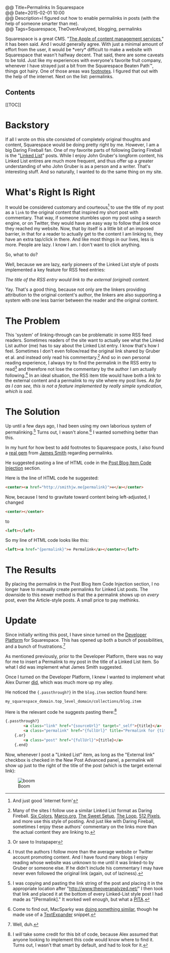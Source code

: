 @@ Title=Permalinks In Squarespace  
@@ Date=2015-02-01 10:00  
@@ Description=I figured out how to enable permalinks in posts (with the help of someone smarter than me).  
@@ Tags=Squarespace, TheOverAnalyzed, blogging, permalinks  

<div class="topstory">Squarespace is a great CMS. "<a href="http://stream-seo.com/squarespace-review/">The Apple of content management services</a>," it has been said. And I would generally agree. With just a minimal amount of effort from the user, it would be *very* difficult to make a website with Squarespace that wasn't halfway decent. That said, there are some caveats to be told. Just like my experiences with everyone's favorite fruit company, whenever I have strayed just a bit from the Squarespace Beaten Path™, things got hairy. One of those areas was <a href="http://www.theoveranalyzed.net/2015/1/31/bigfoot-footnotes-in-squarespace">footnotes</a>. I figured that out with the help of the internet. Next on the list: permalinks.
</div>

<h2>Contents</h2>

[[TOC]]

# Backstory

If all I wrote on this site consisted of completely original thoughts and content, Squarespace would be doing pretty right by me. However, I am a big Daring Fireball fan. One of my favorite parts of following Daring Fireball is the "[Linked List][daringfireball]" posts. While I enjoy John Gruber's longform content, his Linked List entires are much more frequent, and thus offer up a greater understanding of who John Gruber is as a person and a writer. That's interesting stuff. And so naturally, I wanted to do the same thing on my site. 

# What's Right Is Right

It would be considered customary and courteous[^cc] to use the title of *my* post as a `link` to the original content that inspired my short post with commentary. That way, if someone stumbles upon my post using a search engine, or on Twitter, they would have an easy way to follow that link once they reached my website. Now, that by itself is a little bit of an imposed barrier, in that for a reader to actually get to the content I am linking to, they have an extra tap/click in there. And like most things in our lives, less is more. People are lazy. I know I am. I don't want to click anything.

So, what to do?

Well, because we are lazy, early pioneers of the Linked List style of posts implemented a key feature for RSS feed entries: 

*The title of the RSS entry would link to the external (original) content.*

Yay. That's a good thing, because not only are the linkers providing attribution to the original content's author, the linkers are also supporting a system with one less barrier between the reader and the original content.

# The Problem

This 'system' of linking-through can be problematic in some RSS feed readers. Sometimes readers of the site want to actually see what the Linked List author (me) has to say about the Linked List entry. I know that's how I feel. Sometimes I don't even follow/read the original link shared by Gruber et al. and instead only read his commentary.[^hc]  And so in own personal reading experience, I always try to find the permalink in the RSS entry to read[^rss] and therefore not lose the commentary by the author I am actually following.[^af]  In an ideal situation, the RSS item title would have both a link to the external content and a permalink to my site where my post lives. *As far as I can see, this is not a feature implemented by really simple syndication, which is sad.*

# The Solution

Up until a few days ago, I had been using my own laborious system of permalinking.[^pl] Turns out, I wasn't alone.[^wa] I wanted something better than this. 

In my hunt for how best to add footnotes to Squarespace posts, I also found a [real gem][real] from [James Smith][twitter] regarding permalinks.

He suggested pasting a line of HTML code in the [Post Blog Item Code Injection][squarespace] section.

Here is the line of HTML code he suggested:

```html
<center><a href="http://smithjw.me{permalink}">∞</a></center>
```

Now, because I tend to gravitate toward content being left-adjusted, I changed

```html
<center></center>
```
 	
to

```html
<left></left>
```

So my line of HTML code looks like this:

```html
<left><a href="{permalink}">∞ Permalink</a></center></left>
```

# The Results

By placing the permalink in the Post Blog Item Code Injection section, I no longer have to manually create permalinks for Linked List posts. The downside to this newer method is that the a permalink shows up on *every* post, even the Article-style posts. A small price to pay methinks.

# Update

Since initially writing this post, I have since turned on the [Developer Platform][squarespace 2] for Squarespace. This has opened up both a bunch of possibilities, and a bunch of frustrations.[^bf]

As mentioned previously, prior to the Developer Platform, there was no way for me to insert a Permalink to my post in the title of a Linked List item. So what I did was implement what James Smith suggested. 

Once I turned on the Developer Platform, I knew I wanted to implement what Alex Durner [did][alexduner], which was much more up my alley.

He noticed the `{.passthrough?}` in the `blog.item` section found here: 

```md
my_squarespace_domain.top_level_domain/collections/blog.item
```

Here is the relevant code he suggests pasting there:[^pth]

```html
{.passthrough?}
		<a class="link" href="{sourceUrl}" target="_self">{title}</a>
		<a class="permalink" href="{fullUrl}" title="Permalink for {title}">∞</a>
	{.or}
		<a class="post" href="{fullUrl}">{title}</a>
	{.end}
```

Now, whenever I post a "Linked List" item, as long as the "External link" checkbox is checked in the New Post Advanced panel, a permalink will show up just to the right of the title of the post (which is the target external link):

<figure>
	<img src="http://d.pr/i/1lSZU+" alt="boom" />
	<figcaption>Boom</figcaption>
</figure>

[^cc]: And just good 'internet form'
[^hc]: Many of the sites I follow use a similar Linked List format as Daring Fireball. [Six Colors][sixcolors], [Marco.org][marco], [The Sweet Setup][thesweetsetup], [The Loop][loopinsight], [512 Pixels][512pixels], and more use this style of posting. And just like with Daring Fireball, sometimes I enjoy these authors' commentary on the links more than the actual content they are linking to.
[^rss]: Or save to Instapaper
[^af]: I trust the authors I follow more than the average website or Twitter account promoting content. And I have found many blogs I enjoy reading whose website was unknown to me until it was linked-to by Gruber or someone else. If he didn't include his commentary I may have never even followed the original link (again, out of laziness).
[^pl]: I was copying and pasting the link string of the post and placing it in the appropriate location after "http://www.theoveranalyzed.net/" I then took that link and placed it at the bottom of every Linked-List style post I had made as "[Permalink]." It worked well enough, but what a [PITA][urbandictionary]. 
[^wa]: Come to find out, MacSparky was [doing something similar][macsparky], though he made use of a [TextExpander][smilesoftware] snippet.
[^bf]: Well, duh. 
[^pth]: I *will* take some credit for this bit of code, because Alex assumed that anyone looking to implement this code would know where to find it. Turns out, I wasn't that smart by default, and had to look for it. 

[512pixels]: http://www.512pixels.net
[alexduner]: http://alexduner.com/blog/squarespace-permalinks
[daringfireball]: http://daringfireball.net/2004/06/linked_list
[loopinsight]: http://loopinsight.com
[macsparky]: http://macsparky.com/blog/permalinkingss
[marco]: http://www.marco.org
[real]: http:///http://smithjw.me/blog/permalinking-with-squarespace
[sixcolors]: http://www.sixcolors.com
[smilesoftware]: http://smilesoftware.com/TextExpander/index.html
[squarespace]: http://help.squarespace.com/guides/using-code-injection
[squarespace 2]: http://developers.squarespace.com
[thesweetsetup]: http://www.thesweetsetup.com
[twitter]: https://twitter.com/smithjw
[urbandictionary]: http://www.urbandictionary.com/define.php?term=pita&defid=549368